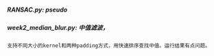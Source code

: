 ##### RANSAC.py: pseudo
 
##### week2_median_blur.py: 中值滤波，
    支持不同大小的kernel和两种padding方式，用快速排序查找中值。运行结果有点问题。
